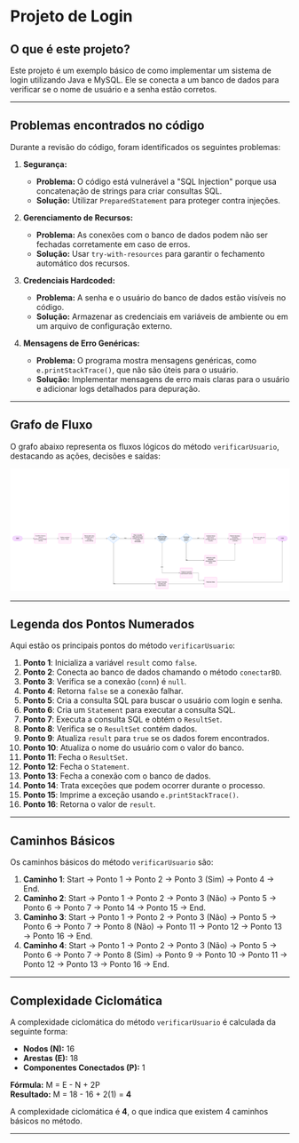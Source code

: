 # Projeto de Login

## O que é este projeto?
Este projeto é um exemplo básico de como implementar um sistema de login utilizando Java e MySQL. Ele se conecta a um banco de dados para verificar se o nome de usuário e a senha estão corretos.

---

## Problemas encontrados no código

Durante a revisão do código, foram identificados os seguintes problemas:

1. **Segurança:**
   - **Problema:** O código está vulnerável a "SQL Injection" porque usa concatenação de strings para criar consultas SQL.
   - **Solução:** Utilizar `PreparedStatement` para proteger contra injeções.

2. **Gerenciamento de Recursos:**
   - **Problema:** As conexões com o banco de dados podem não ser fechadas corretamente em caso de erros.
   - **Solução:** Usar `try-with-resources` para garantir o fechamento automático dos recursos.

3. **Credenciais Hardcoded:**
   - **Problema:** A senha e o usuário do banco de dados estão visíveis no código.
   - **Solução:** Armazenar as credenciais em variáveis de ambiente ou em um arquivo de configuração externo.

4. **Mensagens de Erro Genéricas:**
   - **Problema:** O programa mostra mensagens genéricas, como `e.printStackTrace()`, que não são úteis para o usuário.
   - **Solução:** Implementar mensagens de erro mais claras para o usuário e adicionar logs detalhados para depuração.

---

## Grafo de Fluxo

O grafo abaixo representa os fluxos lógicos do método `verificarUsuario`, destacando as ações, decisões e saídas:

![Grafo de Fluxo](fluxograma/fluoxograma.png)

---

## Legenda dos Pontos Numerados

Aqui estão os principais pontos do método `verificarUsuario`:

1. **Ponto 1**: Inicializa a variável `result` como `false`.
2. **Ponto 2**: Conecta ao banco de dados chamando o método `conectarBD`.
3. **Ponto 3**: Verifica se a conexão (`conn`) é `null`.
4. **Ponto 4**: Retorna `false` se a conexão falhar.
5. **Ponto 5**: Cria a consulta SQL para buscar o usuário com login e senha.
6. **Ponto 6**: Cria um `Statement` para executar a consulta SQL.
7. **Ponto 7**: Executa a consulta SQL e obtém o `ResultSet`.
8. **Ponto 8**: Verifica se o `ResultSet` contém dados.
9. **Ponto 9**: Atualiza `result` para `true` se os dados forem encontrados.
10. **Ponto 10**: Atualiza o nome do usuário com o valor do banco.
11. **Ponto 11**: Fecha o `ResultSet`.
12. **Ponto 12**: Fecha o `Statement`.
13. **Ponto 13**: Fecha a conexão com o banco de dados.
14. **Ponto 14**: Trata exceções que podem ocorrer durante o processo.
15. **Ponto 15**: Imprime a exceção usando `e.printStackTrace()`.
16. **Ponto 16**: Retorna o valor de `result`.

---

## Caminhos Básicos

Os caminhos básicos do método `verificarUsuario` são:

1. **Caminho 1**: Start → Ponto 1 → Ponto 2 → Ponto 3 (Sim) → Ponto 4 → End.
2. **Caminho 2**: Start → Ponto 1 → Ponto 2 → Ponto 3 (Não) → Ponto 5 → Ponto 6 → Ponto 7 → Ponto 14 → Ponto 15 → End.
3. **Caminho 3**: Start → Ponto 1 → Ponto 2 → Ponto 3 (Não) → Ponto 5 → Ponto 6 → Ponto 7 → Ponto 8 (Não) → Ponto 11 → Ponto 12 → Ponto 13 → Ponto 16 → End.
4. **Caminho 4**: Start → Ponto 1 → Ponto 2 → Ponto 3 (Não) → Ponto 5 → Ponto 6 → Ponto 7 → Ponto 8 (Sim) → Ponto 9 → Ponto 10 → Ponto 11 → Ponto 12 → Ponto 13 → Ponto 16 → End.

---

## Complexidade Ciclomática

A complexidade ciclomática do método `verificarUsuario` é calculada da seguinte forma:

- **Nodos (N):** 16
- **Arestas (E):** 18
- **Componentes Conectados (P):** 1

**Fórmula:** M = E - N + 2P  
**Resultado:** M = 18 - 16 + 2(1) = **4**

A complexidade ciclomática é **4**, o que indica que existem 4 caminhos básicos no método.

---